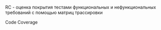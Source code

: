 RC - оценка покрытия тестами функциональных и нефункциональных требований с помощью матриц трассировки

Code Coverage 